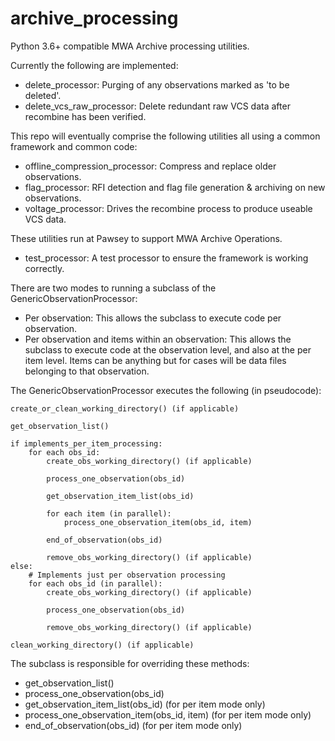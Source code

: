 # archive_processing
Python 3.6+ compatible MWA Archive processing utilities.

Currently the following are implemented:
* delete_processor: Purging of any observations marked as 'to be deleted'.
* delete_vcs_raw_processor: Delete redundant raw VCS data after recombine has been verified.

This repo will eventually comprise the following utilities all using a common framework and common code:
* offline_compression_processor: Compress and replace older observations.
* flag_processor: RFI detection and flag file generation & archiving on new observations.
* voltage_processor: Drives the recombine process to produce useable VCS data.

These utilities run at Pawsey to support MWA Archive Operations.

* test_processor: A test processor to ensure the framework is working correctly.

There are two modes to running a subclass of the GenericObservationProcessor:
* Per observation: This allows the subclass to execute code per observation.
* Per observation and items within an observation: This allows the subclass to execute code at the observation level, and also at the per item level. Items can be anything but for cases will be data files belonging to that observation.

The GenericObservationProcessor executes the following (in pseudocode):

```
create_or_clean_working_directory() (if applicable)

get_observation_list()

if implements_per_item_processing:
    for each obs_id:
        create_obs_working_directory() (if applicable)        

        process_one_observation(obs_id)
        
        get_observation_item_list(obs_id)
        
        for each item (in parallel):
            process_one_observation_item(obs_id, item)
        
        end_of_observation(obs_id)

        remove_obs_working_directory() (if applicable)
else:
    # Implements just per observation processing
    for each obs_id (in parallel):
        create_obs_working_directory() (if applicable)
        
        process_one_observation(obs_id)
        
        remove_obs_working_directory() (if applicable)

clean_working_directory() (if applicable)
```

The subclass is responsible for overriding these methods:
* get_observation_list()
* process_one_observation(obs_id)
* get_observation_item_list(obs_id) (for per item mode only)
* process_one_observation_item(obs_id, item) (for per item mode only)
* end_of_observation(obs_id) (for per item mode only)
 